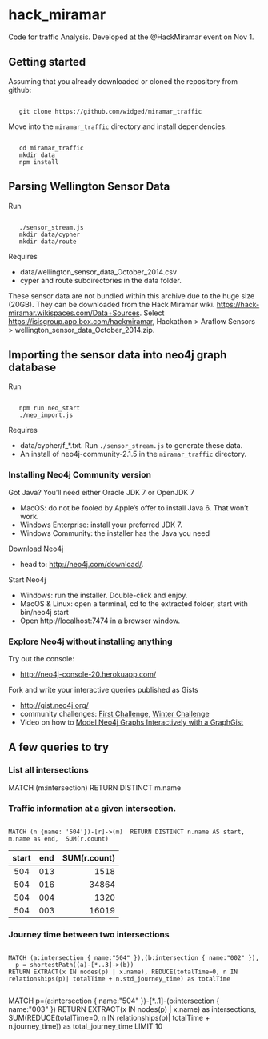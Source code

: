 hack_miramar
============

Code for traffic Analysis. Developed at the @HackMiramar event on Nov 1.


## Getting started

Assuming that you already downloaded or cloned the repository from github:

``` shell

   git clone https://github.com/widged/miramar_traffic

```

Move into the `miramar_traffic` directory and install dependencies.

``` shell

   cd miramar_traffic
   mkdir data
   npm install

```

## Parsing Wellington Sensor Data

Run

``` shell

   ./sensor_stream.js 
   mkdir data/cypher
   mkdir data/route 

```

Requires 
 
  * data/wellington_sensor_data_October_2014.csv
  * cyper and route subdirectories in the data folder. 

 These sensor data are not bundled within this archive due to the huge size (20GB). They can be downloaded from the Hack Miramar wiki. https://hack-miramar.wikispaces.com/Data+Sources. Select https://isisgroup.app.box.com/hackmiramar, Hackathon > Araflow Sensors > wellington_sensor_data_October_2014.zip. 


## Importing the sensor data into neo4j graph database

Run

``` shell
   
   npm run neo_start
   ./neo_import.js  

```

Requires 

  * data/cypher/f_*.txt. Run `./sensor_stream.js` to generate these data.
  * An install of neo4j-community-2.1.5 in the `miramar_traffic` directory. 


###  Installing Neo4j Community version

Got Java? You’ll need either Oracle JDK 7 or OpenJDK 7 
  * MacOS: do not be fooled by Apple’s offer to install Java 6. That won’t work. 
  * Windows Enterprise: install your preferred JDK 7. 
  * Windows Community: the installer has the Java you need

Download Neo4j
 * head to: http://neo4j.com/download/.

Start Neo4j
  * Windows: run the installer. Double-click and enjoy.
  * MacOS & Linux: open a terminal, cd to the extracted folder, start with bin/neo4j start
  * Open http://localhost:7474 in a browser window.

### Explore Neo4j without installing anything 

Try out the console:
  * http://neo4j-console-20.herokuapp.com/

Fork and write your interactive queries published as Gists
  * http://gist.neo4j.org/
  * community challenges: [First Challenge](http://neo4j.com/blog/the-first-graphgist-challenge-completed/), [Winter Challenge](http://neo4j.com/blog/graph-gist-winter-challenge-winners/)
  * Video on how to [Model Neo4j Graphs Interactively with a GraphGist](http://vimeo.com/81146271)


## A few queries to try

### List all intersections

MATCH (m:intersection) RETURN DISTINCT m.name

### Traffic information at a given intersection.


``` shell
   
MATCH (n {name: '504'})-[r]->(m)  RETURN DISTINCT n.name AS start, m.name as end,  SUM(r.count)

```

| start | end | SUM(r.count) |
|:-----:|:---:| -----------:| 
| 504 | 013 | 1518 |
| 504 | 016 | 34864 |
| 504 | 004 | 1320 |
| 504 | 003 | 16019 |


### Journey time between two intersections

``` shell
   
MATCH (a:intersection { name:"504" }),(b:intersection { name:"002" }),
  p = shortestPath((a)-[*..3]->(b))
RETURN EXTRACT(x IN nodes(p) | x.name), REDUCE(totalTime=0, n IN relationships(p)| totalTime + n.std_journey_time) as totalTime


```


MATCH p=(a:intersection { name:"504" })-[*..1]-(b:intersection { name:"003" })
RETURN EXTRACT(x IN nodes(p) | x.name) as intersections, SUM(REDUCE(totalTime=0, n IN relationships(p)| totalTime + n.journey_time)) as total_journey_time LIMIT 10


